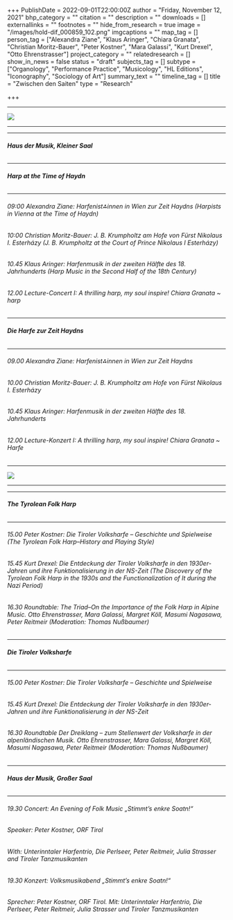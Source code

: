 +++
PublishDate = 2022-09-01T22:00:00Z
author = "Friday, November 12, 2021"
bhp_category = ""
citation = ""
description = ""
downloads = []
externallinks = ""
footnotes = ""
hide_from_research = true
image = "/images/hold-dif_000859_102.png"
imgcaptions = ""
map_tag = []
person_tag = ["Alexandra Ziane", "Klaus Aringer", "Chiara Granata", "Christian Moritz-Bauer", "Peter Kostner", "Mara Galassi", "Kurt Drexel", "Otto Ehrenstrasser"]
project_category = ""
relatedresearch = []
show_in_news = false
status = "draft"
subjects_tag = []
subtype = ["Organology", "Performance Practice", "Musicology", "HL Editions", "Iconography", "Sociology of Art"]
summary_text = ""
timeline_tag = []
title = "Zwischen den Saiten"
type = "Research"

+++
***

![](/images/hold-dif_000859_102.png)

***

***

###### **Haus der Musik, Kleiner Saal**

***

###### **Harp at the Time of Haydn**

***

###### 09:00 <span id="person_tag">Alexandra Ziane</span>: Harfenist⁂innen in Wien zur Zeit Haydns (Harpists in Vienna at the Time of Haydn)

###### 10:00 <span id="person_tag">Christian Moritz-Bauer</span>: J. B. Krumpholtz am Hofe von Fürst Nikolaus I. Esterházy (J. B. Krumpholtz at the Court of Prince Nikolaus I Esterházy)

###### 10.45 <span id="person_tag">Klaus Aringer</span>: Harfenmusik in der zweiten Hälfte des 18. Jahrhunderts (Harp Music in the Second Half of the 18th Century)

###### 12.00 Lecture-Concert I: _A thrilling harp, my soul inspire!_ <span id="person_tag">Chiara Granata</span> \~ harp

***

###### **Die Harfe zur Zeit Haydns**

***

###### 09.00 Alexandra Ziane: Harfenist⁂innen in Wien zur Zeit Haydns

###### 10.00 Christian Moritz-Bauer: J. B. Krumpholtz am Hofe von Fürst Nikolaus I. Esterházy

###### 10.45 Klaus Aringer: Harfenmusik in der zweiten Hälfte des 18. Jahrhunderts

###### 12.00 Lecture-Konzert I: _A thrilling harp, my soul inspire!_ Chiara Granata \~ Harfe

***

![](/images/dif_000859_90.jpg)

***

***

###### **The Tyrolean Folk Harp**

***

###### 15.00 <span id="person_tag">Peter Kostner</span>: Die Tiroler Volksharfe – Geschichte und Spielweise (The Tyrolean Folk Harp–History and Playing Style)

###### 15.45 <span id="person_tag">Kurt Drexel</span>: Die Entdeckung der Tiroler Volksharfe in den 1930er-Jahren und ihre Funktionalisierung in der NS-Zeit (The Discovery of the Tyrolean Folk Harp in the 1930s and the Functionalization of It during the Nazi Period)

###### 16.30 Roundtable: The Triad–On the Importance of the Folk Harp in Alpine Music. <span id="person_tag">Otto Ehrenstrasser</span>, <span id="person_tag">Mara Galassi</span>, Margret Köll, Masumi Nagasawa, Peter Reitmeir (Moderation: Thomas Nußbaumer)

***

###### **Die Tiroler Volksharfe**

***

###### 15.00 Peter Kostner: Die Tiroler Volksharfe – Geschichte und Spielweise

###### 15.45 Kurt Drexel: Die Entdeckung der Tiroler Volksharfe in den 1930er-Jahren und ihre Funktionalisierung in der NS-Zeit

###### 16.30 Roundtable Der Dreiklang – zum Stellenwert der Volksharfe in der alpenländischen Musik. Otto Ehrenstrasser, Mara Galassi, Margret Köll, Masumi Nagasawa, Peter Reitmeir (Moderation: Thomas Nußbaumer)

***

###### **Haus der Musik, Großer Saal**

***

###### 19.30 Concert: An Evening of Folk Music _„Stimmt’s enkre Soatn!“_

###### Speaker: Peter Kostner, ORF Tirol

###### With: Unterinntaler Harfentrio, Die Perlseer, Peter Reitmeir, Julia Strasser and Tiroler Tanzmusikanten

###### 19.30 Konzert: Volksmusikabend _„Stimmt’s enkre Soatn!“_

###### Sprecher: Peter Kostner, ORF Tirol. Mit: Unterinntaler Harfentrio, Die Perlseer, Peter Reitmeir, Julia Strasser und Tiroler Tanzmusikanten